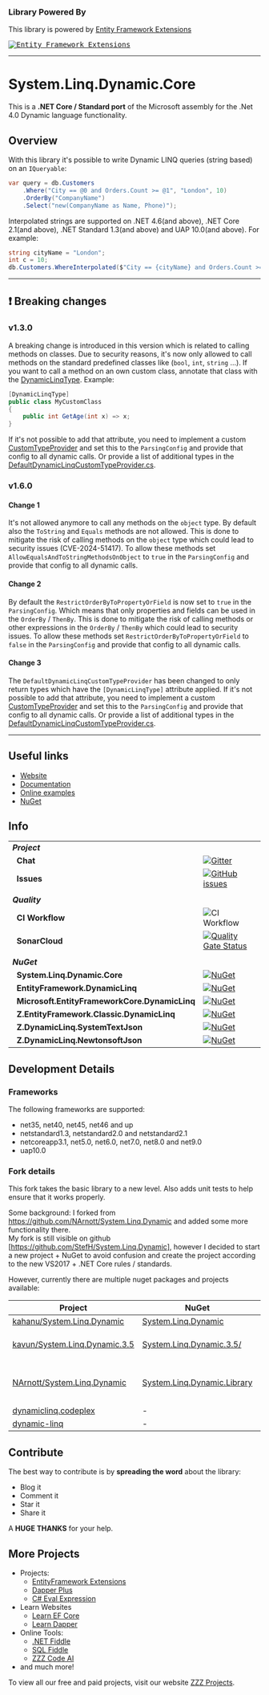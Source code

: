### Library Powered By

This library is powered by [Entity Framework Extensions](https://entityframework-extensions.net/?z=github&y=system.linq.dynamic.core)

<a href="https://entityframework-extensions.net/?z=github&y=system.linq.dynamic.core">
<kbd>
<img src="https://zzzprojects.github.io/images/logo/entityframework-extensions-pub.jpg" alt="Entity Framework Extensions" />
</kbd>
</a>

---

# System.Linq.Dynamic.Core
This is a **.NET Core / Standard port** of the Microsoft assembly for the .Net 4.0 Dynamic language functionality.

## Overview
With this library it's possible to write Dynamic LINQ queries (string based) on an `IQueryable`:
``` c#
var query = db.Customers
    .Where("City == @0 and Orders.Count >= @1", "London", 10)
    .OrderBy("CompanyName")
    .Select("new(CompanyName as Name, Phone)");
```

Interpolated strings are supported on .NET 4.6(and above), .NET Core 2.1(and above), .NET Standard 1.3(and above) and UAP 10.0(and above).
For example:
``` csharp
string cityName = "London";
int c = 10;
db.Customers.WhereInterpolated($"City == {cityName} and Orders.Count >= {c}");
```

---

## :exclamation: Breaking changes

### v1.3.0
A breaking change is introduced in this version which is related to calling methods on classes.
Due to security reasons, it's now only allowed to call methods on the standard predefined classes like (`bool`, `int`, `string` ...).
If you want to call a method on an own custom class, annotate that class with the [DynamicLinqType](https://dynamic-linq.net/advanced-extending#dynamiclinqtype-attribute).
Example:
``` c#
[DynamicLinqType]
public class MyCustomClass
{
    public int GetAge(int x) => x;
}
```
If it's not possible to add that attribute, you need to implement a custom [CustomTypeProvider](https://dynamic-linq.net/advanced-configuration#customtypeprovider) and set this to the `ParsingConfig` and provide that config to all dynamic calls.
Or provide a list of additional types in the [DefaultDynamicLinqCustomTypeProvider.cs](https://github.com/zzzprojects/System.Linq.Dynamic.Core/blob/master/src/System.Linq.Dynamic.Core/CustomTypeProviders/DefaultDynamicLinqCustomTypeProvider.cs).

### v1.6.0
#### Change 1
It's not allowed anymore to call any methods on the `object` type. By default also the `ToString` and `Equals` methods are not allowed.
This is done to mitigate the risk of calling methods on the `object` type which could lead to security issues (CVE-2024-51417).
To allow these methods set `AllowEqualsAndToStringMethodsOnObject` to `true` in the `ParsingConfig` and provide that config to all dynamic calls.

#### Change 2
By default the `RestrictOrderByToPropertyOrField` is now set to `true` in the `ParsingConfig`. 
Which means that only properties and fields can be used in the `OrderBy` / `ThenBy`.
This is done to mitigate the risk of calling methods or other expressions in the `OrderBy` / `ThenBy` which could lead to security issues.
To allow these methods set `RestrictOrderByToPropertyOrField` to `false` in the `ParsingConfig` and provide that config to all dynamic calls.

#### Change 3
The `DefaultDynamicLinqCustomTypeProvider` has been changed to only return types which have the `[DynamicLinqType]` attribute applied.
If it's not possible to add that attribute, you need to implement a custom [CustomTypeProvider](https://dynamic-linq.net/advanced-configuration#customtypeprovider) and set this to the `ParsingConfig` and provide that config to all dynamic calls.
Or provide a list of additional types in the [DefaultDynamicLinqCustomTypeProvider.cs](https://github.com/zzzprojects/System.Linq.Dynamic.Core/blob/master/src/System.Linq.Dynamic.Core/CustomTypeProviders/DefaultDynamicLinqCustomTypeProvider.cs).

---

## Useful links
- [Website](https://dynamic-linq.net)
- [Documentation](https://dynamic-linq.net/overview)
- [Online examples](https://dynamic-linq.net/online-examples)
- [NuGet](https://www.nuget.org/packages/System.Linq.Dynamic.Core)

## Info
| | |
| --- | --- |
| ***Project*** | &nbsp; |
| &nbsp;&nbsp;**Chat** | [![Gitter](https://img.shields.io/gitter/room/system-linq-dynamic-core/Lobby.svg)](https://gitter.im/system-linq-dynamic-core/Lobby) |
| &nbsp;&nbsp;**Issues** | [![GitHub issues](https://img.shields.io/github/issues/StefH/System.Linq.Dynamic.Core.svg)](https://github.com/StefH/System.Linq.Dynamic.Core/issues) |
| | |
| ***Quality*** | &nbsp; |
| &nbsp;&nbsp;**CI Workflow** | ![CI Workflow](https://github.com/zzzprojects/System.Linq.Dynamic.Core/actions/workflows/ci.yml/badge.svg) |
| &nbsp;&nbsp;**SonarCloud** | [![Quality Gate Status](https://sonarcloud.io/api/project_badges/measure?project=zzzprojects_System.Linq.Dynamic.Core&metric=alert_status)](https://sonarcloud.io/summary/new_code?id=zzzprojects_System.Linq.Dynamic.Core) |
| |
| ***NuGet*** | &nbsp; |
| &nbsp;&nbsp;**System.Linq.Dynamic.Core** | [![NuGet](https://img.shields.io/nuget/v/System.Linq.Dynamic.Core)](https://www.nuget.org/packages/System.Linq.Dynamic.Core) |
| &nbsp;&nbsp;**EntityFramework.DynamicLinq** | [![NuGet](https://img.shields.io/nuget/v/EntityFramework.DynamicLinq)](https://www.nuget.org/packages/EntityFramework.DynamicLinq) |
| &nbsp;&nbsp;**Microsoft.EntityFrameworkCore.DynamicLinq** | [![NuGet](https://img.shields.io/nuget/v/Microsoft.EntityFrameworkCore.DynamicLinq)](https://www.nuget.org/packages/Microsoft.EntityFrameworkCore.DynamicLinq) |
| &nbsp;&nbsp;**Z.EntityFramework.Classic.DynamicLinq** | [![NuGet](https://img.shields.io/nuget/v/Z.EntityFramework.Classic.DynamicLinq)](https://www.nuget.org/packages/Z.EntityFramework.Classic.DynamicLinq) |
| &nbsp;&nbsp;**Z.DynamicLinq.SystemTextJson** | [![NuGet](https://img.shields.io/nuget/v/Z.DynamicLinq.SystemTextJson)](https://www.nuget.org/packages/Z.DynamicLinq.SystemTextJson) |
| &nbsp;&nbsp;**Z.DynamicLinq.NewtonsoftJson** | [![NuGet](https://img.shields.io/nuget/v/Z.DynamicLinq.NewtonsoftJson)](https://www.nuget.org/packages/Z.DynamicLinq.NewtonsoftJson) |

## Development Details

### Frameworks
The following frameworks are supported:
- net35, net40, net45, net46 and up
- netstandard1.3, netstandard2.0 and netstandard2.1
- netcoreapp3.1, net5.0, net6.0, net7.0, net8.0 and net9.0
- uap10.0

### Fork details
This fork takes the basic library to a new level. Also adds unit tests to help ensure that it works properly.

Some background:
I forked from https://github.com/NArnott/System.Linq.Dynamic and added some more functionality there.<br>My fork is still visible on github [https://github.com/StefH/System.Linq.Dynamic], however I decided to start a new project + NuGet to avoid confusion and create the project according to the new VS2017 + .NET Core rules / standards.

However, currently there are multiple nuget packages and projects available:

| Project | NuGet | Author | Comment |
| ------- | ----- | ------ | ------- |
| [kahanu/System.Linq.Dynamic][2a] | [System.Linq.Dynamic][2b] | @kahanu | - |
| [kavun/System.Linq.Dynamic.3.5][3a] | [System.Linq.Dynamic.3.5/][3b] | @kavun | only 3.5 and VB.NET |
| [NArnott/System.Linq.Dynamic][4a] | [System.Linq.Dynamic.Library][4b]  | @NArnott | removed from github + nuget ? |
| [dynamiclinq.codeplex][5a] | - | dialectsoftware | - |
| [dynamic-linq][6a] | - | scottgu | - |

[2a]: https://github.com/kahanu/System.Linq.Dynamic
[2b]: https://www.nuget.org/packages/System.Linq.Dynamic
[3a]: https://github.com/kavun/System.Linq.Dynamic.3.5
[3b]: https://www.nuget.org/packages/System.Linq.Dynamic.3.5/
[4a]: https://github.com/NArnott/System.Linq.Dynamic
[4b]: https://www.nuget.org/packages/System.Linq.Dynamic.Library
[5a]: https://dynamiclinq.codeplex.com/
[6a]: http://weblogs.asp.net/scottgu/dynamic-linq-part-1-using-the-linq-dynamic-query-library

[doc-api]: http://zzzprojects.github.io/System.Linq.Dynamic.Core
[doc-wiki]: https://github.com/zzzprojects/System.Linq.Dynamic.Core/wiki/Dynamic-Expressions

## Contribute

The best way to contribute is by **spreading the word** about the library:

 - Blog it
 - Comment it
 - Star it
 - Share it
 
A **HUGE THANKS** for your help.

## More Projects

- Projects:
   - [EntityFramework Extensions](https://entityframework-extensions.net/)
   - [Dapper Plus](https://dapper-plus.net/)
   - [C# Eval Expression](https://eval-expression.net/)
- Learn Websites
   - [Learn EF Core](https://www.learnentityframeworkcore.com/)
   - [Learn Dapper](https://www.learndapper.com/)
- Online Tools:
   - [.NET Fiddle](https://dotnetfiddle.net/)
   - [SQL Fiddle](https://sqlfiddle.com/)
   - [ZZZ Code AI](https://zzzcode.ai/)
- and much more!

To view all our free and paid projects, visit our website [ZZZ Projects](https://zzzprojects.com/).

